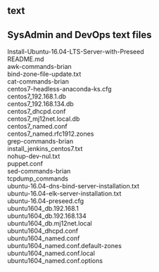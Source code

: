 ## text
## SysAdmin and DevOps text files  
Install-Ubuntu-16.04-LTS-Server-with-Preseed  
README.md  
awk-commands-brian  
bind-zone-file-update.txt  
cat-commands-brian  
centos7-headless-anaconda-ks.cfg  
centos7_192.168.1.db  
centos7_192.168.134.db  
centos7_dhcpd.conf  
centos7_mj12net.local.db  
centos7_named.conf  
centos7_named.rfc1912.zones  
grep-commands-brian  
install_jenkins_centos7.txt  
nohup-dev-nul.txt  
puppet.conf  
sed-commands-brian  
tcpdump_commands  
ubuntu-16.04-dns-bind-server-installation.txt  
ubuntu-16.04-elk-server-installation.txt  
ubuntu-16.04-preseed.cfg  
ubuntu1604_db.192.168.1  
ubuntu1604_db.192.168.134  
ubuntu1604_db.mj12net.local  
ubuntu1604_dhcpd.conf  
ubuntu1604_named.conf  
ubuntu1604_named.conf.default-zones  
ubuntu1604_named.conf.local  
ubuntu1604_named.conf.options  
